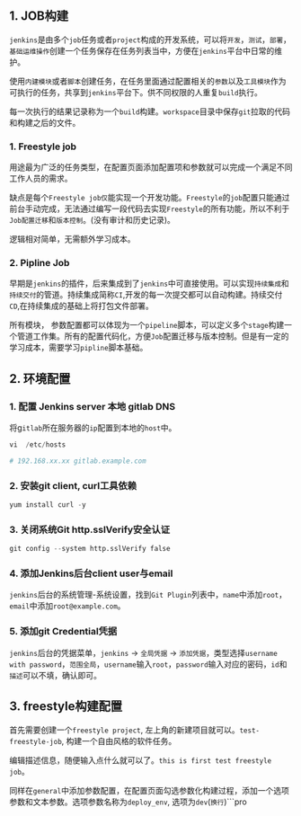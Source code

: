 ## 1. JOB构建

```jenkins```是由多个```job```任务或者```project```构成的开发系统，可以将```开发```，```测试```，```部署```，```基础运维操作```创建一个任务保存在任务列表当中，方便在```jenkins```平台中日常的维护。

使用```内建模块```或者```脚本```创建任务，在任务里面通过配置相关的```参数```以及```工具模块```作为可执行的任务，共享到```jenkins```平台下。供不同权限的人重复```build```执行。

每一次执行的结果记录称为一个```build```构建。```workspace```目录中保存```git```拉取的代码和构建之后的文件。

### 1. Freestyle job

用途最为广泛的任务类型，在配置页面添加配置项和参数就可以完成一个满足不同工作人员的需求。

缺点是每个```Freestyle job仅```能实现一个开发功能。```Freestyle```的```job```配置只能通过前台手动完成，无法通过编写一段代码去实现```Freestyle```的所有功能，所以不利于```Job配置迁移```和```版本控制```。(没有审计和历史记录)。

逻辑相对简单，无需额外学习成本。

### 2. Pipline Job

早期是```jenkins```的插件，后来集成到了```jenkins```中可直接使用。可以实现```持续集成```和```持续交付```的管道。持续集成简称```CI```,开发的每一次提交都可以自动构建。持续交付```CD```,在持续集成的基础上将打包文件部署。

所有模块， 参数配置都可以体现为一个```pipeline```脚本，可以定义多个```stage```构建一个管道工作集。所有的配置代码化，方便```Job```配置迁移与版本控制。但是有一定的学习成本，需要学习```pipline```脚本基础。

## 2. 环境配置

### 1. 配置 Jenkins server 本地 gitlab DNS

将g```itlab```所在服务器的```ip```配置到本地的```host```中。

```s
vi  /etc/hosts

# 192.168.xx.xx gitlab.example.com
```

### 2. 安装git client, curl工具依赖

```s
yum install curl -y
```

### 3. 关闭系统Git http.sslVerify安全认证

```s
git config --system http.sslVerify false
```

### 4. 添加Jenkins后台client user与email

```jenkins```后台的系统管理-系统设置，找到```Git Plugin```列表中，```name```中添加```root```，```email```中添加```root@example.com```。

### 5. 添加git Credential凭据

```jenkins```后台的凭据菜单，```jenkins``` -> ```全局凭据``` -> ```添加凭据```，类型选择```username with password```，```范围全局```，```username```输入```root```，```password```输入对应的密码，```id```和```描述```可以不填，确认即可。

## 3. freestyle构建配置

首先需要创建一个```freestyle project```, 左上角的新建项目就可以。```test-freestyle-job```, 构建一个自由风格的软件任务。

编辑描述信息，随便输入点什么就可以了。```this is first test freestyle job```。

同样在```general```中添加参数配置，在配置页面勾选参数化构建过程，添加一个选项参数和文本参数。选项参数名称为```deploy_env```, 选项为```dev```(```换行```)```pro